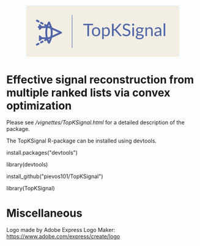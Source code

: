 <p align="center">
<img src="https://github.com/pievos101/TopKSignal/blob/main/logo.png" width="400">
</p>

# Effective signal reconstruction from multiple ranked lists via convex optimization

Please see */vignettes/TopKSignal.html* for a detailed description of the package.

The TopKSignal R-package can be installed using devtools.

install.packages("devtools")

library(devtools)

install_github("pievos101/TopKSignal")

library(TopKSignal)


# Miscellaneous

Logo made by Adobe Express Logo Maker: <https://www.adobe.com/express/create/logo>

